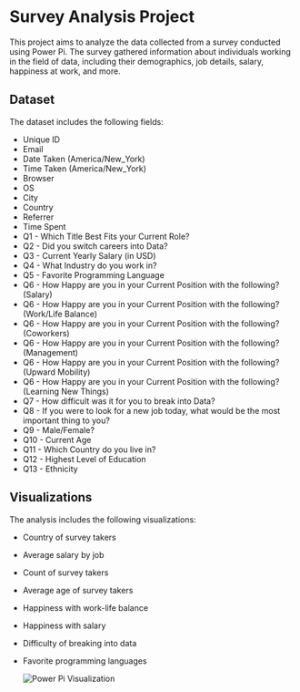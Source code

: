 # Survey Analysis Project

This project aims to analyze the data collected from a survey conducted using Power Pi. The survey gathered information about individuals working in the field of data, including their demographics, job details, salary, happiness at work, and more.

## Dataset

The dataset includes the following fields:

- Unique ID
- Email
- Date Taken (America/New_York)
- Time Taken (America/New_York)
- Browser
- OS
- City
- Country
- Referrer
- Time Spent
- Q1 - Which Title Best Fits your Current Role?
- Q2 - Did you switch careers into Data?
- Q3 - Current Yearly Salary (in USD)
- Q4 - What Industry do you work in?
- Q5 - Favorite Programming Language
- Q6 - How Happy are you in your Current Position with the following? (Salary)
- Q6 - How Happy are you in your Current Position with the following? (Work/Life Balance)
- Q6 - How Happy are you in your Current Position with the following? (Coworkers)
- Q6 - How Happy are you in your Current Position with the following? (Management)
- Q6 - How Happy are you in your Current Position with the following? (Upward Mobility)
- Q6 - How Happy are you in your Current Position with the following? (Learning New Things)
- Q7 - How difficult was it for you to break into Data?
- Q8 - If you were to look for a new job today, what would be the most important thing to you?
- Q9 - Male/Female?
- Q10 - Current Age
- Q11 - Which Country do you live in?
- Q12 - Highest Level of Education
- Q13 - Ethnicity

## Visualizations

The analysis includes the following visualizations:

- Country of survey takers
- Average salary by job
- Count of survey takers
- Average age of survey takers
- Happiness with work-life balance
- Happiness with salary
- Difficulty of breaking into data
- Favorite programming languages


   ![Power Pi Visualization](power_pi_visualization.png)
